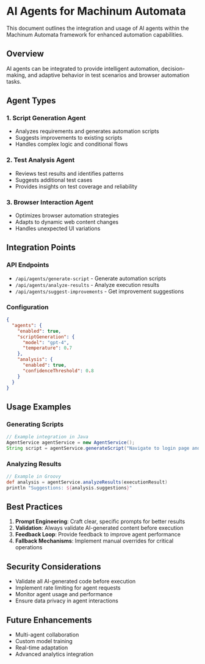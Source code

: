 # AI Agents for Machinum Automata

This document outlines the integration and usage of AI agents within the Machinum Automata framework for enhanced
automation capabilities.

## Overview

AI agents can be integrated to provide intelligent automation, decision-making, and adaptive behavior in test scenarios
and browser automation tasks.

## Agent Types

### 1. Script Generation Agent

- Analyzes requirements and generates automation scripts
- Suggests improvements to existing scripts
- Handles complex logic and conditional flows

### 2. Test Analysis Agent

- Reviews test results and identifies patterns
- Suggests additional test cases
- Provides insights on test coverage and reliability

### 3. Browser Interaction Agent

- Optimizes browser automation strategies
- Adapts to dynamic web content changes
- Handles unexpected UI variations

## Integration Points

### API Endpoints

- `/api/agents/generate-script` - Generate automation scripts
- `/api/agents/analyze-results` - Analyze execution results
- `/api/agents/suggest-improvements` - Get improvement suggestions

### Configuration

```json
{
  "agents": {
    "enabled": true,
    "scriptGeneration": {
      "model": "gpt-4",
      "temperature": 0.7
    },
    "analysis": {
      "enabled": true,
      "confidenceThreshold": 0.8
    }
  }
}
```

## Usage Examples

### Generating Scripts

```java
// Example integration in Java
AgentService agentService = new AgentService();
String script = agentService.generateScript("Navigate to login page and authenticate");
```

### Analyzing Results

```groovy
// Example in Groovy
def analysis = agentService.analyzeResults(executionResult)
println "Suggestions: ${analysis.suggestions}"
```

## Best Practices

1. **Prompt Engineering**: Craft clear, specific prompts for better results
2. **Validation**: Always validate AI-generated content before execution
3. **Feedback Loop**: Provide feedback to improve agent performance
4. **Fallback Mechanisms**: Implement manual overrides for critical operations

## Security Considerations

- Validate all AI-generated code before execution
- Implement rate limiting for agent requests
- Monitor agent usage and performance
- Ensure data privacy in agent interactions

## Future Enhancements

- Multi-agent collaboration
- Custom model training
- Real-time adaptation
- Advanced analytics integration
